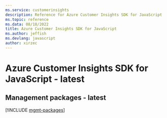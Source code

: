 ```yaml
---
ms.service: customerinsights
description: Reference for Azure Customer Insights SDK for JavaScript
ms.topic: reference
ms.data: 08/18/2022
title: Azure Customer Insights SDK for JavaScript
ms.author: jeffish
ms.devlang: javascript
author: xirzec
---
```

# Azure Customer Insights SDK for JavaScript - latest

## Management packages - latest
[!INCLUDE [mgmt-packages](customer-insights-mgmt-index.md)]